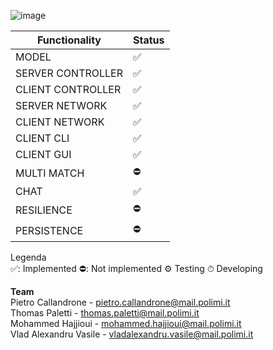 








![image](https://github.com/PietroCallandrone/IS24-LB05/assets/139533466/f9826d44-9131-4da4-b36d-bd68aee2de4b)











|Functionality|Status|
|-------------|------|
|MODEL|✅|
|SERVER CONTROLLER|✅|
|CLIENT CONTROLLER|✅|
|SERVER NETWORK|✅|
|CLIENT NETWORK|✅|
|CLIENT CLI|✅|
|CLIENT GUI|✅|
|MULTI MATCH|⛔|
|CHAT|✅|
|RESILIENCE|⛔|
|PERSISTENCE|⛔|

Legenda <br>
✅: Implemented  ⛔: Not implemented ⚙️ Testing    ⏱ Developing

<b>Team</b> <br>
Pietro Callandrone   - pietro.callandrone@mail.polimi.it <br>
Thomas Paletti       - thomas.paletti@mail.polimi.it <br>
Mohammed Hajjioui    - mohammed.hajjioui@mail.polimi.it <br>
Vlad Alexandru Vasile - vladalexandru.vasile@mail.polimi.it <br>
